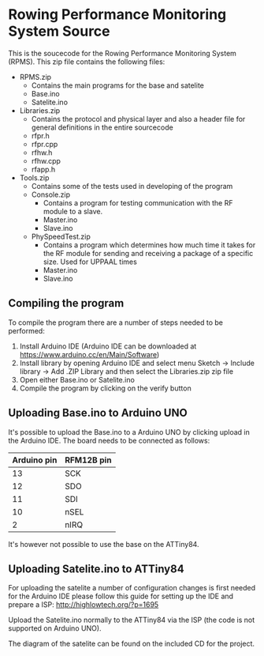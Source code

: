 # Rowing Performance Monitoring System Source
This is the soucecode for the Rowing Performance Monitoring System (RPMS). This zip file contains the following files:
* RPMS.zip
  - Contains the main programs for the base and satelite
  - Base.ino
  - Satelite.ino
* Libraries.zip
  - Contains the protocol and physical layer and also a header file for general definitions in the entire sourcecode
  - rfpr.h
  - rfpr.cpp
  - rfhw.h
  - rfhw.cpp
  - rfapp.h
* Tools.zip
  - Contains some of the tests used in developing of the program
  - Console.zip
    - Contains a program for testing communication with the RF module to a slave.
    - Master.ino
    - Slave.ino
  - PhySpeedTest.zip
    - Contains a program which determines how much time it takes for the RF module for sending and receiving a package of a specific size. Used for UPPAAL times
    - Master.ino
    - Slave.ino

## Compiling the program
To compile the program there are a number of steps needed to be performed:

1. Install Arduino IDE (Arduino IDE can be downloaded at https://www.arduino.cc/en/Main/Software)
2. Install library by opening Arduino IDE and select menu Sketch -> Include library -> Add .ZIP Library and then select the Libraries.zip zip file
3. Open either Base.ino or Satelite.ino
4. Compile the program by clicking on the verify button

## Uploading Base.ino to Arduino UNO
It's possible to upload the Base.ino to a Arduino UNO by clicking upload in the Arduino IDE. The board needs to be connected as follows:

Arduino pin	  | RFM12B pin
------------- | -------------
13            | SCK
12            | SDO
11            | SDI
10            | nSEL
2             | nIRQ

It's however not possible to use the base on the ATTiny84.

## Uploading Satelite.ino to ATTiny84
For uploading the satelite a number of configuration changes is first needed for the Arduino IDE please follow this guide for setting up the IDE and prepare a ISP:
http://highlowtech.org/?p=1695

Upload the Satelite.ino normally to the ATTiny84 via the ISP (the code is not supported on Arduino UNO).

The diagram of the satelite can be found on the included CD for the project.
